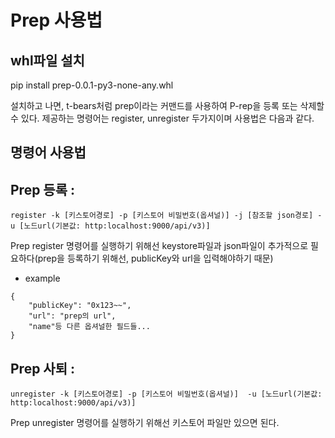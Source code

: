 # Prep 사용법

## whl파일 설치
pip install prep-0.0.1-py3-none-any.whl

설치하고 나면, t-bears처럼 prep이라는 커맨드를 사용하여 P-rep을 등록 또는 삭제할 수 있다.
제공하는 명령어는 register, unregister 두가지이며 사용법은 다음과 같다.

## 명령어 사용법
## Prep 등록 : 
```
register -k [키스토어경로] -p [키스토어 비밀번호(옵셔널)] -j [참조할 json경로] -u [노드url(기본값: http:localhost:9000/api/v3)]
```

Prep register 명령어를 실행하기 위해선 keystore파일과 json파일이 추가적으로 필요하다(prep을 등록하기 위해선, publicKey와 url을 입력해야하기 때문)
- example
```
{
	"publicKey": "0x123~~",
	"url": "prep의 url",
	"name"등 다른 옵셔널한 필드들...
}
```

## Prep 사퇴 : 
```
unregister -k [키스토어경로] -p [키스토어 비밀번호(옵셔널)]  -u [노드url(기본값: http:localhost:9000/api/v3)]
```
Prep unregister 명령어를 실행하기 위해선 키스토어 파일만 있으면 된다.